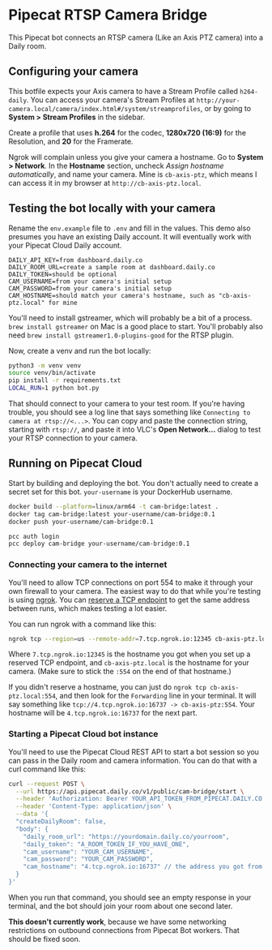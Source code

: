 # Pipecat RTSP Camera Bridge

This Pipecat bot connects an RTSP camera (Like an Axis PTZ camera) into a Daily room.

## Configuring your camera

This botfile expects your Axis camera to have a Stream Profile called `h264-daily`. You can access your camera's Stream Profiles at `http://your-camera.local/camera/index.html#/system/streamprofiles`, or by going to **System > Stream Profiles** in the sidebar.

Create a profile that uses **h.264** for the codec, **1280x720 (16:9)** for the Resolution, and **20** for the Framerate.

Ngrok will complain unless you give your camera a hostname. Go to **System > Network**. In the **Hostname** section, uncheck *Assign hostname automatically*, and name your camera. Mine is `cb-axis-ptz`, which means I can access it in my browser at `http://cb-axis-ptz.local`.

## Testing the bot locally with your camera

Rename the `env.example` file to `.env` and fill in the values. This demo also presumes you have an existing Daily account. It will eventually work with your Pipecat Cloud Daily account.

```
DAILY_API_KEY=from dashboard.daily.co
DAILY_ROOM_URL=create a sample room at dashboard.daily.co
DAILY_TOKEN=should be optional
CAM_USERNAME=from your camera's initial setup
CAM_PASSWORD=from your camera's initial setup
CAM_HOSTNAME=should match your camera's hostname, such as "cb-axis-ptz.local" for mine
```

You'll need to install gstreamer, which will probably be a bit of a process. `brew install gstreamer` on Mac is a good place to start. You'll probably also need `brew install gstreamer1.0-plugins-good` for the RTSP plugin.

Now, create a venv and run the bot locally:

```bash
python3 -m venv venv
source venv/bin/activate
pip install -r requirements.txt
LOCAL_RUN=1 python bot.py
```

That should connect to your camera to your test room. If you're having trouble, you should see a log line that says something like `Connecting to camera at rtsp://<...>`. You can copy and paste the connection string, starting with `rtsp://`, and paste it into VLC's **Open Network...** dialog to test your RTSP connection to your camera.

## Running on Pipecat Cloud

Start by building and deploying the bot. You don't actually need to create a secret set for this bot. `your-username` is your DockerHub username.

```bash
docker build --platform=linux/arm64 -t cam-bridge:latest .
docker tag cam-bridge:latest your-username/cam-bridge:0.1
docker push your-username/cam-bridge:0.1

pcc auth login
pcc deploy cam-bridge your-username/cam-bridge:0.1
```

### Connecting your camera to the internet

You'll need to allow TCP connections on port 554 to make it through your own firewall to your camera. The easiest way to do that while you're testing is using [ngrok](https://ngrok.com). You can [reserve a TCP endpoint](https://ngrok.com/docs/universal-gateway/tcp/) to get the same address between runs, which makes testing a lot easier.

You can run ngrok with a command like this:

```bash
ngrok tcp --region=us --remote-addr=7.tcp.ngrok.io:12345 cb-axis-ptz.local:554
```

Where `7.tcp.ngrok.io:12345` is the hostname you got when you set up a reserved TCP endpoint, and `cb-axis-ptz.local` is the hostname for your camera. (Make sure to stick the `:554` on the end of that hostname.)

If you didn't reserve a hostname, you can just do `ngrok tcp cb-axis-ptz.local:554`, and then look for the `Forwarding` line in your terminal. It will say something like `tcp://4.tcp.ngrok.io:16737 -> cb-axis-ptz:554`. Your hostname will be `4.tcp.ngrok.io:16737` for the next part.

### Starting a Pipecat Cloud bot instance

You'll need to use the Pipecat Cloud REST API to start a bot session so you can pass in the Daily room and camera information. You can do that with a curl command like this:

```bash
curl --request POST \
  --url https://api.pipecat.daily.co/v1/public/cam-bridge/start \
  --header 'Authorization: Bearer YOUR_API_TOKEN_FROM_PIPECAT.DAILY.CO' \
  --header 'Content-Type: application/json' \
  --data '{
  "createDailyRoom": false,
  "body": {
    "daily_room_url": "https://yourdomain.daily.co/yourroom",
	"daily_token": "A_ROOM_TOKEN_IF_YOU_HAVE_ONE",
	"cam_username": "YOUR_CAM_USERNAME",
	"cam_password": "YOUR_CAM_PASSWORD",
	"cam_hostname": "4.tcp.ngrok.io:16737" // the address you got from ngrok, reserved or not
  }
}'
```

When you run that command, you should see an empty response in your terminal, and the bot should join your room about one second later.

**This doesn't currently work**, because we have some networking restrictions on outbound connections from Pipecat Bot workers. That should be fixed soon.